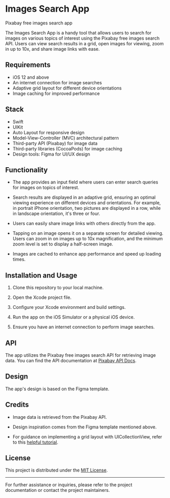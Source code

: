 # Images Search App
Pixabay free images search app

The Images Search App is a handy tool that allows users to search for images on various topics of interest using the Pixabay free images search API. Users can view search results in a grid, open images for viewing, zoom in up to 10x, and share image links with ease.

## Requirements

- iOS 12 and above
- An internet connection for image searches
- Adaptive grid layout for different device orientations
- Image caching for improved performance

## Stack

- Swift
- UIKit
- Auto Layout for responsive design
- Model-View-Controller (MVC) architectural pattern
- Third-party API (Pixabay) for image data
- Third-party libraries (CocoaPods) for image caching
- Design tools: Figma for UI/UX design

## Functionality

- The app provides an input field where users can enter search queries for images on topics of interest.

- Search results are displayed in an adaptive grid, ensuring an optimal viewing experience on different devices and orientations. For example, in portrait iPhone orientation, two pictures are displayed in a row, while in landscape orientation, it's three or four.

- Users can easily share image links with others directly from the app.

- Tapping on an image opens it on a separate screen for detailed viewing. Users can zoom in on images up to 10x magnification, and the minimum zoom level is set to display a half-screen image.

- Images are cached to enhance app performance and speed up loading times.

## Installation and Usage

1. Clone this repository to your local machine.

2. Open the Xcode project file.

3. Configure your Xcode environment and build settings.

4. Run the app on the iOS Simulator or a physical iOS device.

5. Ensure you have an internet connection to perform image searches.

## API

The app utilizes the Pixabay free images search API for retrieving image data. You can find the API documentation at [Pixabay API Docs](https://pixabay.com/api/docs/).

## Design

The app's design is based on the Figma template.

## Credits

- Image data is retrieved from the Pixabay API.

- Design inspiration comes from the Figma template mentioned above.

- For guidance on implementing a grid layout with UICollectionView, refer to this [helpful tutorial](https://www.kodeco.com/18895088-uicollectionview-tutorial-getting-started).

## License

This project is distributed under the [MIT License](LICENSE).

---

For further assistance or inquiries, please refer to the project documentation or contact the project maintainers.
